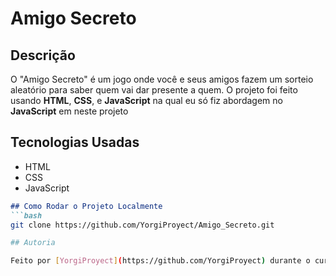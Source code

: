# Amigo Secreto

## Descrição

O "Amigo Secreto" é um jogo onde você e seus amigos fazem um sorteio aleatório para saber quem vai dar presente a quem. O projeto foi feito usando **HTML**, **CSS**, e **JavaScript** na qual eu só fiz abordagem no **JavaScript** em neste projeto

## Tecnologias Usadas

- HTML
- CSS
- JavaScript

```markdown
## Como Rodar o Projeto Localmente
```bash
git clone https://github.com/YorgiProyect/Amigo_Secreto.git

## Autoria

Feito por [YorgiProyect](https://github.com/YorgiProyect) durante o curso da **Alura** no programa **Oracle Next Education**.

